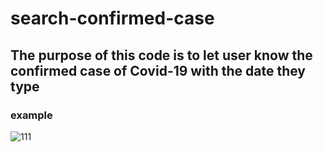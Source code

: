 # search-confirmed-case
## The purpose of this code is to let user know the confirmed case of Covid-19 with the date they type
### example
![111](https://user-images.githubusercontent.com/79236612/130231149-8e1f87a2-9dcc-47fc-a7b0-4875e463390d.png)

